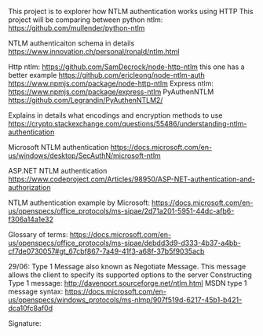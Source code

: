This project is to explorer how NTLM authentication works using HTTP
This project will be comparing between python ntlm: https://github.com/mullender/python-ntlm

NTLM authenticaiton schema in details
https://www.innovation.ch/personal/ronald/ntlm.html

Http ntlm:
https://github.com/SamDecrock/node-http-ntlm this one has a better example 
https://github.com/ericleong/node-ntlm-auth
https://www.npmjs.com/package/node-http-ntlm
Express ntlm:
https://www.npmjs.com/package/express-ntlm
PyAuthenNTLM
https://github.com/Legrandin/PyAuthenNTLM2/

Explains in details what encodings and encryption methods to use
https://crypto.stackexchange.com/questions/55486/understanding-ntlm-authentication

Microsoft NTLM authentication
https://docs.microsoft.com/en-us/windows/desktop/SecAuthN/microsoft-ntlm

ASP.NET NTLM authentication
https://www.codeproject.com/Articles/98950/ASP-NET-authentication-and-authorization

NTLM authentication example by Microsoft:
https://docs.microsoft.com/en-us/openspecs/office_protocols/ms-sipae/2d71a201-5951-44dc-afb6-f306a14a1e32

Glossary of terms:
https://docs.microsoft.com/en-us/openspecs/office_protocols/ms-sipae/debdd3d9-d333-4b37-a4bb-cf7de0730057#gt_67cbf867-7a49-41f3-a68f-37b5f9035acb


29/06:
Type 1 Message also known as Negotiate Message. This message allows the client to specify its supported options to the server 
 Constructing Type 1 message: http://davenport.sourceforge.net/ntlm.html
 MSDN type 1 message syntax: https://docs.microsoft.com/en-us/openspecs/windows_protocols/ms-nlmp/907f519d-6217-45b1-b421-dca10fc8af0d

 Signature: 